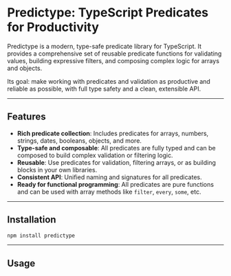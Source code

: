 # Predictype: TypeScript Predicates for Productivity

Predictype is a modern, type-safe predicate library for TypeScript. It provides a comprehensive set of reusable predicate functions for validating values, building expressive filters, and composing complex logic for arrays and objects.

Its goal: make working with predicates and validation as productive and reliable as possible, with full type safety and a clean, extensible API.

---

## Features

- **Rich predicate collection**: Includes predicates for arrays, numbers, strings, dates, booleans, objects, and more.
- **Type-safe and composable**: All predicates are fully typed and can be composed to build complex validation or filtering logic.
- **Reusable**: Use predicates for validation, filtering arrays, or as building blocks in your own libraries.
- **Consistent API**: Unified naming and signatures for all predicates.
- **Ready for functional programming**: All predicates are pure functions and can be used with array methods like `filter`, `every`, `some`, etc.

---

## Installation

```bash
npm install predictype
```

---

## Usage

